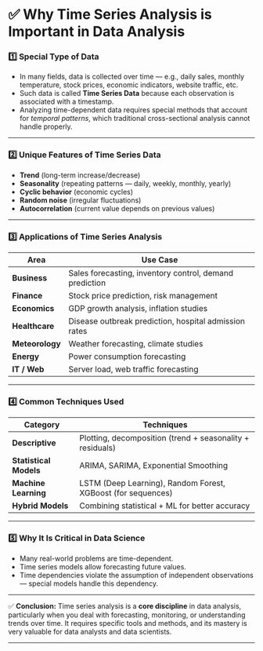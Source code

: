 # ✅ **Why Time Series Analysis is Important in Data Analysis**

### 1️⃣ **Special Type of Data**

* In many fields, data is collected over time — e.g., daily sales, monthly temperature, stock prices, economic indicators, website traffic, etc.
* Such data is called **Time Series Data** because each observation is associated with a timestamp.
* Analyzing time-dependent data requires special methods that account for *temporal patterns*, which traditional cross-sectional analysis cannot handle properly.

---

### 2️⃣ **Unique Features of Time Series Data**

* **Trend** (long-term increase/decrease)
* **Seasonality** (repeating patterns — daily, weekly, monthly, yearly)
* **Cyclic behavior** (economic cycles)
* **Random noise** (irregular fluctuations)
* **Autocorrelation** (current value depends on previous values)

---

### 3️⃣ **Applications of Time Series Analysis**

| Area            | Use Case                                                |
| --------------- | ------------------------------------------------------- |
| **Business**    | Sales forecasting, inventory control, demand prediction |
| **Finance**     | Stock price prediction, risk management                 |
| **Economics**   | GDP growth analysis, inflation studies                  |
| **Healthcare**  | Disease outbreak prediction, hospital admission rates   |
| **Meteorology** | Weather forecasting, climate studies                    |
| **Energy**      | Power consumption forecasting                           |
| **IT / Web**    | Server load, web traffic forecasting                    |

---

### 4️⃣ **Common Techniques Used**

| Category               | Techniques                                                   |
| ---------------------- | ------------------------------------------------------------ |
| **Descriptive**        | Plotting, decomposition (trend + seasonality + residuals)    |
| **Statistical Models** | ARIMA, SARIMA, Exponential Smoothing                         |
| **Machine Learning**   | LSTM (Deep Learning), Random Forest, XGBoost (for sequences) |
| **Hybrid Models**      | Combining statistical + ML for better accuracy               |

---

### 5️⃣ **Why It Is Critical in Data Science**

* Many real-world problems are time-dependent.
* Time series models allow forecasting future values.
* Time dependencies violate the assumption of independent observations — special models handle this dependency.

---

✅ **Conclusion:**
Time series analysis is a **core discipline** in data analysis, particularly when you deal with forecasting, monitoring, or understanding trends over time. It requires specific tools and methods, and its mastery is very valuable for data analysts and data scientists.

---
